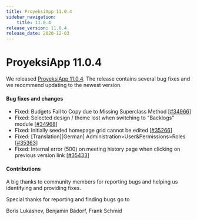 ```yaml
---
title: ProyeksiApp 11.0.4
sidebar_navigation:
    title: 11.0.4
release_version: 11.0.4
release_date: 2020-12-03
---
```


# ProyeksiApp 11.0.4

We released [ProyeksiApp 11.0.4](https://community.openproject.com/versions/1458).
The release contains several bug fixes and we recommend updating to the newest version.

<!--more-->
#### Bug fixes and changes

- Fixed: Budgets Fail to Copy due to Missing Superclass Method \[[#34966](https://community.openproject.com/wp/34966)\]
- Fixed: Selected design / theme lost when switching to "Backlogs" module \[[#34968](https://community.openproject.com/wp/34968)\]
- Fixed: Initially seeded homepage grid cannot be edited \[[#35266](https://community.openproject.com/wp/35266)\]
- Fixed: [Translation][German] Administration>User&Permissions>Roles \[[#35363](https://community.openproject.com/wp/35363)\]
- Fixed: Internal error (500) on meeting history page when clicking on previous version link \[[#35433](https://community.openproject.com/wp/35433)\]

#### Contributions
A big thanks to community members for reporting bugs and helping us identifying and providing fixes.

Special thanks for reporting and finding bugs go to

Boris Lukashev, Benjamin Bädorf, Frank Schmid

